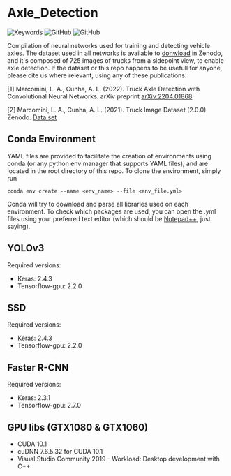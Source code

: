 # Axle_Detection

![Keywords](https://img.shields.io/badge/Keywords-Neural%20Networks%2C%20Python%2C%20Transport%20Engineering-blueviolet?style=flat-square) ![GitHub](https://img.shields.io/github/license/leandromarcomini/Axle_Detection?style=flat-square) ![GitHub](https://img.shields.io/github/languages/top/leandromarcomini/Axle_Detection?style=flat-square)


Compilation of neural networks used for training and detecting vehicle axles. The dataset used in all networks is available to [donwload](https://doi.org/10.5281/zenodo.5744737) in Zenodo, and it's composed of 725 images of trucks from a sidepoint view, to enable axle detection. If the dataset or this repo happens to be usefull for anyone, please cite us where relevant, using any of these publications:

<a id="1">[1]</a> 
Marcomini, L. A., Cunha, A. L. (2022). 
Truck Axle Detection with Convolutional Neural Networks.
arXiv preprint [arXiv:2204.01868](https://arxiv.org/abs/2204.01868)

<a id="2">[2]</a> 
Marcomini, L. A., Cunha, A. L. (2021).
Truck Image Dataset (2.0.0)
Zenodo. [Data set](https://doi.org/10.5281/zenodo.5744736)


## Conda Environment
YAML files are provided to facilitate the creation of environments using conda (or any python env manager that supports YAML files), and are located in the root directory of this repo. To clone the environment, simply run

```
conda env create --name <env_name> --file <env_file.yml>
```

Conda will try to download and parse all libraries used on each environment. To check which packages are used, you can open the .yml files using your preferred text editor (which should be [Notepad++](https://notepad-plus-plus.org/downloads/), just saying).

## YOLOv3

Required versions:
- Keras: 2.4.3
- Tensorflow-gpu: 2.2.0


## SSD

Required versions:
- Keras: 2.4.3
- Tensorflow-gpu: 2.2.0


## Faster R-CNN

Required versions:
- Keras: 2.3.1
- Tensorflow-gpu: 2.7.0


## GPU libs (GTX1080 & GTX1060)
- CUDA 10.1
- cuDNN 7.6.5.32 for CUDA 10.1
- Visual Studio Community 2019 - Workload: Desktop development with C++
